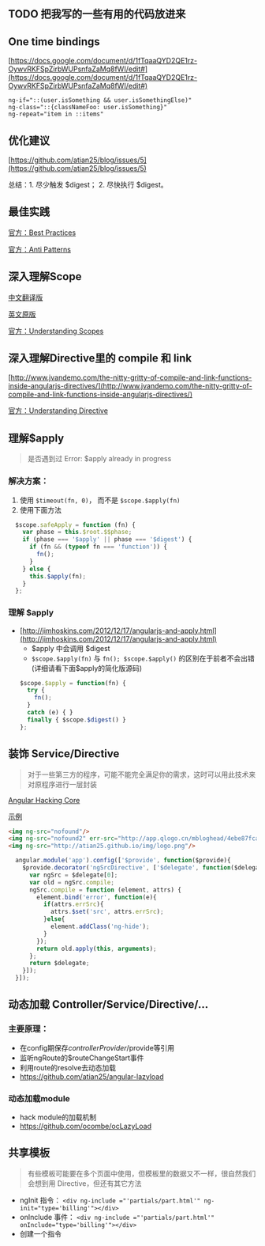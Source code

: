 ## TODO 把我写的一些有用的代码放进来

## One time bindings

[https://docs.google.com/document/d/1fTqaaQYD2QE1rz-OywvRKFSpZirbWUPsnfaZaMq8fWI/edit#](https://docs.google.com/document/d/1fTqaaQYD2QE1rz-OywvRKFSpZirbWUPsnfaZaMq8fWI/edit#)

```
ng-if="::(user.isSomething && user.isSomethingElse)"
ng-class="::{classNameFoo: user.isSomething}"
ng-repeat="item in ::items"

```

## 优化建议

[https://github.com/atian25/blog/issues/5](https://github.com/atian25/blog/issues/5)

总结：1. 尽少触发 $digest；  2. 尽快执行 $digest。


## 最佳实践

[官方：Best Practices](https://github.com/angular/angular.js/wiki/Best-Practices)

[官方：Anti Patterns](https://github.com/angular/angular.js/wiki/Anti-Patterns)



## 深入理解Scope

[中文翻译版](http://www.ifeenan.com/angularjs/2014-08-19-%5B译%5D深入理解NG里的scope%2F)

[英文原版](https://github.com/angular/angular.js/wiki/Understanding-Scopes)

[官方：Understanding  Scopes](https://github.com/angular/angular.js/wiki/Understanding-Scopes)



## 深入理解Directive里的 compile 和 link

[http://www.jvandemo.com/the-nitty-gritty-of-compile-and-link-functions-inside-angularjs-directives/](http://www.jvandemo.com/the-nitty-gritty-of-compile-and-link-functions-inside-angularjs-directives/)

[官方：Understanding Directive](https://github.com/angular/angular.js/wiki/Understanding-Directives)



## 理解$apply

> 是否遇到过 Error: $apply already in progress

### 解决方案：

1. 使用 `$timeout(fn, 0)`， 而不是 `$scope.$apply(fn)`
2. 使用下面方法

```js
  $scope.safeApply = function (fn) {
    var phase = this.$root.$$phase;
    if (phase === '$apply' || phase === '$digest') {
      if (fn && (typeof fn === 'function')) {
        fn();
      }
    } else {
      this.$apply(fn);
    }
  };
```

### 理解 $apply

* [http://jimhoskins.com/2012/12/17/angularjs-and-apply.html](http://jimhoskins.com/2012/12/17/angularjs-and-apply.html)
  * $apply 中会调用 $digest
  * `$scope.$apply(fn)` 与 `fn(); $scope.$apply()` 的区别在于前者不会出错(详细请看下面$apply的简化版源码)
  ```js
  $scope.$apply = function(fn) {
    try {
      fn();
    } 
    catch (e) { }
    finally { $scope.$digest() }
  };
  ```





## 装饰 Service/Directive

> 对于一些第三方的程序，可能不能完全满足你的需求，这时可以用此技术来对原程序进行一层封装

[Angular Hacking Core](http://briantford.com/blog/angular-hacking-core)

[示例](http://plnkr.co/edit/cLUSw27TuB0iFx6er5l2?p=preview)

```html
<img ng-src="nofound"/>
<img ng-src="nofound2" err-src="http://app.qlogo.cn/mbloghead/4ebe87fca7f007fbcc06/50"/>
<img ng-src="http://atian25.github.io/img/logo.png"/>
```

```js
  angular.module('app').config(['$provide', function($provide){
    $provide.decorator('ngSrcDirective', ['$delegate', function($delegate){
      var ngSrc = $delegate[0];
      var old = ngSrc.compile;
      ngSrc.compile = function (element, attrs) {
        element.bind('error', function(e){
          if(attrs.errSrc){
            attrs.$set('src', attrs.errSrc);
          }else{
            element.addClass('ng-hide');
          }
        });
        return old.apply(this, arguments);
      };
      return $delegate;
    }]);
  }]);
```



## 动态加载 Controller/Service/Directive/...

### 主要原理：
* 在config期保存$controllerProvider/$provide等引用
* 监听ngRoute的$routeChangeStart事件
* 利用route的resolve去动态加载
* https://github.com/atian25/angular-lazyload

### 动态加载module
* hack module的加载机制
* https://github.com/ocombe/ocLazyLoad




## 共享模板

> 有些模板可能要在多个页面中使用，但模板里的数据又不一样，很自然我们会想到用 Directive，但还有其它方法

* ngInit 指令：    `<div ng-include ="'partials/part.html'" ng-init="type='billing'"></div>`
* onInclude 事件： `<div ng-include ="'partials/part.html'" onInclude="type='billing'"></div>`
* 创建一个指令
		

